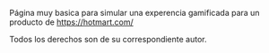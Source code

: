 Página muy basica para simular una experencia gamificada para un producto de https://hotmart.com/

Todos los derechos son de su correspondiente autor.
